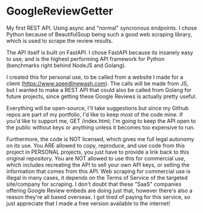 # GoogleReviewGetter
My first REST API. Using async and "normal" syncronous endpoints. I chose Python because of BeautifulSoup being such a good web scraping library, which is used to scrape the review results.

The API itself is built on FastAPI. I chose FastAPI because its insanely easy to use, and is the highest performing API framework for Python (benchmarks right behind NodeJS and Golang).

I created this for personal use, to be called from a website I made for a client (https://www.speedlinewash.com). The calls will be made from JS, but I wanted to make a REST API that could also be called from Golang for future projects, since getting these Google Reviews is actually pretty useful.

Everything will be open-source, I'll take suggestions but since my Github repos are part of my portfolio, I'd like to keep most of the code mine. If you'd like to support me, GET /index.html; I'm going to keep the API open to the public without keys or anything unless it becomes too expensive to run.

Furthermore, the code is NOT licensed, which gives me full legal autonomy on its use. You ARE allowed to copy, reproduce, and use code from this project in PERSONAL projects, you just have to provide a link back to this original repository. You are NOT allowed to use this for commercial use, which includes recreating the API to sell your own API keys, or selling the information that comes from this API. Web scraping for commercial use is illegal in many cases, it depends on the Terms of Service of the targeted site/company for scraping. I don't doubt that these "SaaS" companies offering Google Review embeds are doing just that, however there's also a reason they're all based overseas. I got tired of paying for this service, so just appreciate that I made a free version available to the internet!
